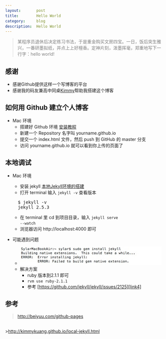 ```yaml
---
layout:       post
title:        Hello World
category:     blog
description:  Hello World
---
```


<blockquote><p style="
    color: gray;
">某程序员退休后决定练习书法，于是重金购买文房四宝。一日，饭后突生雅兴，一番研墨拟纸，并点上上好檀香。定神片刻，泼墨挥毫，郑重地写下一行字：hello world!</p></blockquote>

## 感谢
* 感谢Github提供这样一个写博客的平台
* 感谢我的码友兼高中同桌[Kimmy][]帮助我搭建这个博客


## 如何用 Github 建立个人博客
+ Mac 环境
  - 搭建好 Github 环境 [安装教程][link2]
  - 新建一个 Repository 名字叫 yourname.github.io
  - 提交一个 index.html 文件，然后 push 到 GitHub 的 master 分支
  - 访问 yourname.github.io 就可以看到你上传的页面了
<!-- + 本人是写ios出生，第一次建立网页，具体参考[这篇文章][link1] -->


## 本地调试
+ Mac 环境
  - 安装 jekyll [本地Jekyll环境的搭建][link3]
  - 打开 terminal 输入 <code>jekyll -v</code> 查看版本

  <pre class="prettyprint linenums">
    $ jekyll -v
    jekyll 2.5.3
  </pre>
  - 在 terminal 里 cd 到项目目录，输入 <code>jekyll serve --watch</code>
  - 浏览器访问 http://localhost:4000 即可
+ 可能遇到问题
  - ![Alt text](/images/1/hello_world_error1.jpeg)
  - 解决方案
    + ruby 版本到2.1.1 即可
    + <code>rvm use ruby-2.1.1</code>
    + 参考 [https://github.com/jekyll/jekyll/issues/2125][link4]


## 参考
><a href = "http://beiyuu.com/github-pages" class="external" target="_blank">http://beiyuu.com/github-pages</a>
<br>
><a href = "http://kimmykuang.github.io/local-jekyll.html">http://kimmykuang.github.io/local-jekyll.html</a>

<!-- 注释 -->

 [Kimmy]:    http://kimmykuang.github.io/
 [link2]:    https://help.github.com/articles/set-up-git/
 [link1]:    http://beiyuu.com/github-pages/
 [link3]:    http://kimmykuang.github.io/local-jekyll.html
 [link4]:    https://github.com/jekyll/jekyll/issues/2125
 [link5]:    http://beiyuu.com/github-pages.html
 [link6]:    http://kimmykuang.github.io/local-jekyll.html




